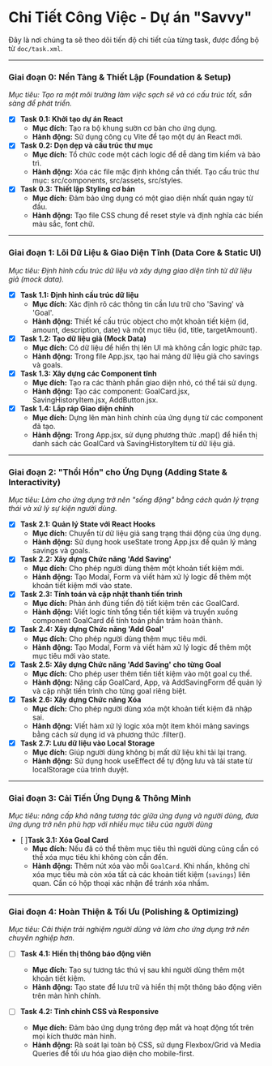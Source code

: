 # Chi Tiết Công Việc - Dự án "Savvy"

Đây là nơi chúng ta sẽ theo dõi tiến độ chi tiết của từng task, được đồng bộ từ `doc/task.xml`.

---

### **Giai đoạn 0: Nền Tảng & Thiết Lập (Foundation & Setup)**
*Mục tiêu: Tạo ra một môi trường làm việc sạch sẽ và có cấu trúc tốt, sẵn sàng để phát triển.*

- [x] **Task 0.1: Khởi tạo dự án React**
  - **Mục đích:** Tạo ra bộ khung sườn cơ bản cho ứng dụng.
  - **Hành động:** Sử dụng công cụ Vite để tạo một dự án React mới.
- [x] **Task 0.2: Dọn dẹp và cấu trúc thư mục**
  - **Mục đích:** Tổ chức code một cách logic để dễ dàng tìm kiếm và bảo trì.
  - **Hành động:** Xóa các file mặc định không cần thiết. Tạo cấu trúc thư mục: src/components, src/assets, src/styles.
- [x] **Task 0.3: Thiết lập Styling cơ bản**
  - **Mục đích:** Đảm bảo ứng dụng có một giao diện nhất quán ngay từ đầu.
  - **Hành động:** Tạo file CSS chung để reset style và định nghĩa các biến màu sắc, font chữ.

---

### **Giai đoạn 1: Lõi Dữ Liệu & Giao Diện Tĩnh (Data Core & Static UI)**
*Mục tiêu: Định hình cấu trúc dữ liệu và xây dựng giao diện tĩnh từ dữ liệu giả (mock data).*

- [x] **Task 1.1: Định hình cấu trúc dữ liệu**
  - **Mục đích:** Xác định rõ các thông tin cần lưu trữ cho 'Saving' và 'Goal'.
  - **Hành động:** Thiết kế cấu trúc object cho một khoản tiết kiệm (id, amount, description, date) và một mục tiêu (id, title, targetAmount).
- [x] **Task 1.2: Tạo dữ liệu giả (Mock Data)**
  - **Mục đích:** Có dữ liệu để hiển thị lên UI mà không cần logic phức tạp.
  - **Hành động:** Trong file App.jsx, tạo hai mảng dữ liệu giả cho savings và goals.
- [x] **Task 1.3: Xây dựng các Component tĩnh**
  - **Mục đích:** Tạo ra các thành phần giao diện nhỏ, có thể tái sử dụng.
  - **Hành động:** Tạo các component: GoalCard.jsx, SavingHistoryItem.jsx, AddButton.jsx.
- [x] **Task 1.4: Lắp ráp Giao diện chính**
  - **Mục đích:** Dựng lên màn hình chính của ứng dụng từ các component đã tạo.
  - **Hành động:** Trong App.jsx, sử dụng phương thức .map() để hiển thị danh sách các GoalCard và SavingHistoryItem từ dữ liệu giả.

---

### **Giai đoạn 2: "Thổi Hồn" cho Ứng Dụng (Adding State & Interactivity)**
*Mục tiêu: Làm cho ứng dụng trở nên "sống động" bằng cách quản lý trạng thái và xử lý sự kiện người dùng.*

- [x] **Task 2.1: Quản lý State với React Hooks**
  - **Mục đích:** Chuyển từ dữ liệu giả sang trạng thái động của ứng dụng.
  - **Hành động:** Sử dụng hook useState trong App.jsx để quản lý mảng savings và goals.
- [x] **Task 2.2: Xây dựng Chức năng 'Add Saving'**
  - **Mục đích:** Cho phép người dùng thêm một khoản tiết kiệm mới.
  - **Hành động:** Tạo Modal, Form và viết hàm xử lý logic để thêm một khoản tiết kiệm mới vào state.
- [x] **Task 2.3: Tính toán và cập nhật thanh tiến trình**
  - **Mục đích:** Phản ánh đúng tiến độ tiết kiệm trên các GoalCard.
  - **Hành động:** Viết logic tính tổng tiền tiết kiệm và truyền xuống component GoalCard để tính toán phần trăm hoàn thành.
- [x] **Task 2.4: Xây dựng Chức năng 'Add Goal'**
  - **Mục đích:** Cho phép người dùng thêm mục tiêu mới.
  - **Hành động:** Tạo Modal, Form và viết hàm xử lý logic để thêm một mục tiêu mới vào state.
- [x] **Task 2.5: Xây dựng Chức năng 'Add Saving' cho từng Goal**
  - **Mục đích:** Cho phép user thêm tiền tiết kiệm vào một goal cụ thể.
  - **Hành động:** Nâng cấp GoalCard, App, và AddSavingForm để quản lý và cập nhật tiến trình cho từng goal riêng biệt.
- [x] **Task 2.6: Xây dựng Chức năng Xóa**
  - **Mục đích:** Cho phép người dùng xóa một khoản tiết kiệm đã nhập sai.
  - **Hành động:** Viết hàm xử lý logic xóa một item khỏi mảng savings bằng cách sử dụng id và phương thức .filter().
- [x] **Task 2.7: Lưu dữ liệu vào Local Storage**
  - **Mục đích:** Giúp người dùng không bị mất dữ liệu khi tải lại trang.
  - **Hành động:** Sử dụng hook useEffect để tự động lưu và tải state từ localStorage của trình duyệt.
---

### **Giai đoạn 3: Cải Tiến Ứng Dụng & Thông Minh**
*Mục tiêu: nâng cấp khả năng tương tác giữa ứng dụng và người dùng, đưa ứng dụng trở nên phù hợp với nhiều mục tiêu của người dùng*

- [ ]**Task 3.1: Xóa Goal Card**
  - **Mục đích:** Nếu đã có thể thêm mục tiêu thì người dùng cũng cần có thể xóa mục tiêu khi không còn cần đến.
  - **Hành động:** Thêm nút xóa vào mỗi `GoalCard`. Khi nhấn, không chỉ xóa mục tiêu mà còn xóa tất cả các khoản tiết kiệm (`savings`) liên quan. Cần có hộp thoại xác nhận để tránh xóa nhầm.

---
### **Giai đoạn 4: Hoàn Thiện & Tối Ưu (Polishing & Optimizing)**
*Mục tiêu: Cải thiện trải nghiệm người dùng và làm cho ứng dụng trở nên chuyên nghiệp hơn.*

- [ ] **Task 4.1: Hiển thị thông báo động viên**
  - **Mục đích:** Tạo sự tương tác thú vị sau khi người dùng thêm một khoản tiết kiệm.
  - **Hành động:** Tạo state để lưu trữ và hiển thị một thông báo động viên trên màn hình chính.

- [ ] **Task 4.2: Tinh chỉnh CSS và Responsive**
  - **Mục đích:** Đảm bảo ứng dụng trông đẹp mắt và hoạt động tốt trên mọi kích thước màn hình.
  - **Hành động:** Rà soát lại toàn bộ CSS, sử dụng Flexbox/Grid và Media Queries để tối ưu hóa giao diện cho mobile-first.
